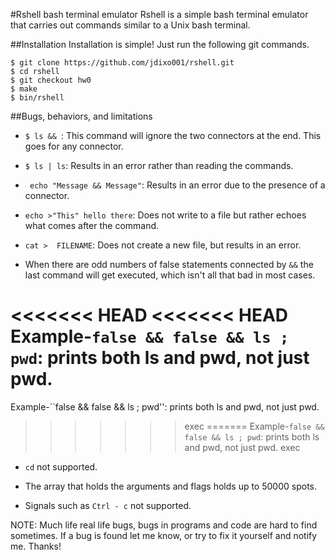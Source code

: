 #Rshell bash terminal emulator
Rshell is a simple bash terminal emulator that carries out commands similar to a Unix bash terminal.


##Installation
Installation is simple! Just run the following git commands.
```
$ git clone https://github.com/jdixo001/rshell.git
$ cd rshell
$ git checkout hw0
$ make
$ bin/rshell
```
##Bugs, behaviors, and limitations

* ``$ ls && ``:  This command will ignore the two connectors at the end. This goes for any connector.

* ``$ ls | ls``:  Results in an error rather than reading the commands.

* `` echo "Message && Message"``:  Results in an error due to the presence of a connector.

* ``echo >"This" hello there``:  Does not write to a file but rather echoes what comes after the command.

* ``cat >  FILENAME``:  Does not create a new file, but results in an error.

* When there are odd numbers of false statements connected by ``&&`` the last command will get executed, which isn't all that bad in most cases.

<<<<<<< HEAD
<<<<<<< HEAD
Example-``false && false && ls ; pwd``: prints both ls and pwd, not just pwd.
=======
Example-``false && false && ls ; pwd'': prints both ls and pwd, not just pwd.
>>>>>>> exec
=======
Example-``false && false && ls ; pwd``: prints both ls and pwd, not just pwd.
>>>>>>> exec

* ``cd`` not supported.

* The array that holds the arguments and flags holds up to 50000 spots.

* Signals such as ``Ctrl - c`` not supported.

NOTE: Much life real life bugs, bugs in programs and code are hard to find sometimes. If a bug is found let me know, or try to fix it yourself and notify me. Thanks!
